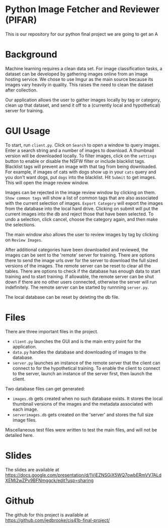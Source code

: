 # Python Image Fetcher and Reviewer (PIFAR)
This is our repository for our python final project
we are going to get an A

# Background
Machine learning requires a clean data set. For image classification tasks, a dataset can be developed by gathering images online from an image hosting service. We chose to use Imgur as the main source because its images vary heavily in quality. This raises the need to clean the dataset after collection.

Our application allows the user to gather images locally by tag or category, clean up that dataset, and send it off to a (currently local and hypothetical) server for training.

# GUI Usage
To start, run `client.py`. Click on `Search` to open a window to query images. Enter a search string and a number of images to download. A thumbnail version will be downloaded locally. To filter images, click on the `settings` button to enable or disable the NSFW filter or include blacklist tags. Blacklist tags will prevent an image with that tag from being downloaded. For example, if images of cats with dogs show up in your `cats` query and you don't want dogs, put `dogs` into the blacklist. Hit `Submit` to get images. This will open the image review window.

Images can be rejected in the image review window by clicking on them. `Show common tags` will show a list of common tags that are also associated with the current selection of images. `Export Category` will export the images from the database into the local hard drive. Clicking on submit will put the current images into the db and reject those that have been selected. To undo a selection, click cancel, choose the category again, and then make the selections.

The main window also allows the user to review images by tag by clicking on `Review Images`.

After additional categories have been downloaded and reviewed, the images can be sent to the 'remote' server for training. There are options there to send the image urls over for the server to download the full sized versions of the images. The remote server can be reset to clear all the tables. There are options to check if the database has enough data to start training and to start training. If allowable, the remote server can be shut down if there are no other users connected, otherwise the server will run indefinitely. The remote server can be started by runnning `server.py`.

The local database can be reset by deleting the db file.

# Files
There are three important files in the project.

* `client.py` launches the GUI and is the main entry point for the application.
* `data.py` handles the database and downloading of images to the database.
* `server.py` launches an instance of the remote server that the client can connect to for the hypothetical training. To enable the client to connect to the server, launch an instance of the server first, then launch the client.

Two database files can get generated:
* `images.db` gets created when no such database exists. It stores the local thumbnail versions of the images and the metadata associated with each image.
* `serverimages.db` gets created on the 'server' and stores the full size image files.

Miscellaneous test files were written to test the main files, and will not be detailed here.

# Slides
The slides are available at https://docs.google.com/presentation/d/1VjEZNSGiX5WQ7owbERmVV7ALdXEMj2wZPv9BFNmggck/edit?usp=sharing

# Github
The github for this project is available at https://github.com/jedbrooke/cis41b-final-project/
